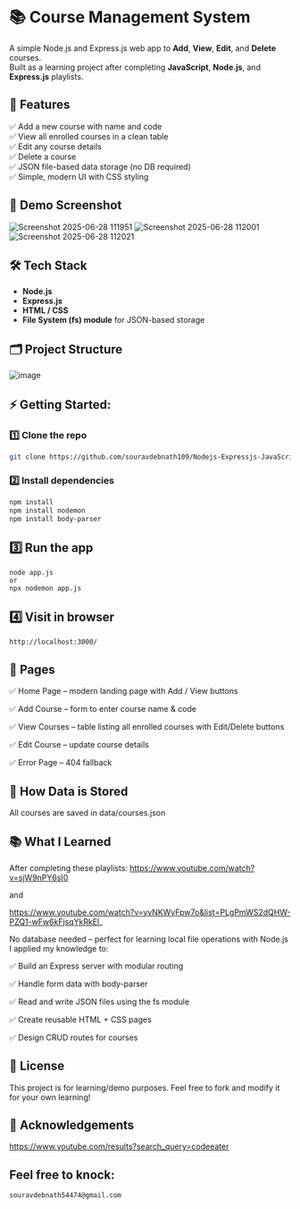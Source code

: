 # 📚 Course Management System



A simple Node.js and Express.js web app to **Add**, **View**, **Edit**, and **Delete** courses.  
Built as a learning project after completing **JavaScript**, **Node.js**, and **Express.js** playlists.


## 🚀 Features


✅ Add a new course with name and code  
✅ View all enrolled courses in a clean table  
✅ Edit any course details  
✅ Delete a course  
✅ JSON file-based data storage (no DB required)  
✅ Simple, modern UI with CSS styling  

## 📸 Demo Screenshot
![Screenshot 2025-06-28 111951](https://github.com/user-attachments/assets/5877418d-13ae-450d-bb8b-ffcc4f061a3d)
![Screenshot 2025-06-28 112001](https://github.com/user-attachments/assets/136feb91-3724-4e5a-9bc3-427005c110ef)
![Screenshot 2025-06-28 112021](https://github.com/user-attachments/assets/d3deb1e4-65fe-470b-aa2d-a24201667ae8)
## 🛠️ Tech Stack

- **Node.js**
- **Express.js**
- **HTML / CSS**
- **File System (fs) module** for JSON-based storage

## 🗂️ Project Structure
![image](https://github.com/user-attachments/assets/be16ca79-8a3d-49c0-a257-40a194b154d9)


## ⚡ Getting Started:

### 1️⃣ Clone the repo
```bash
git clone https://github.com/souravdebnath109/Nodejs-Expressjs-JavaScript-completion-with-Course-Management-Project-.git

```


### 2️⃣ Install dependencies
```bash
npm install
npm install nodemon
npm install body-parser

```
## 3️⃣ Run the app
```
node app.js
or
npx nodemon app.js
```
## 4️⃣ Visit in browser
```
http://localhost:3000/

```
## 🎨 Pages
✅ Home Page – modern landing page with Add / View buttons

✅ Add Course – form to enter course name & code

✅ View Courses – table listing all enrolled courses with Edit/Delete buttons

✅ Edit Course – update course details

✅ Error Page – 404 fallback

## 📌 How Data is Stored
All courses are saved in data/courses.json

## 📚 What I Learned
After completing these playlists:
https://www.youtube.com/watch?v=sjW9nPY6sI0


 and 


https://www.youtube.com/watch?v=yvNKWyFpw7o&list=PLgPmWS2dQHW-PZQ1-wFw6kFjsqYkRkEl_

No database needed – perfect for learning local file operations with Node.js
I applied my knowledge to:

✅ Build an Express server with modular routing

✅ Handle form data with body-parser

✅ Read and write JSON files using the fs module

✅ Create reusable HTML + CSS pages

✅ Design CRUD routes for courses


## 📜 License
This project is for learning/demo purposes.
Feel free to fork and modify it for your own learning!

## 🤝 Acknowledgements

https://www.youtube.com/results?search_query=codeeater

## Feel free to knock:
```
souravdebnath54474@gmail.com
```

